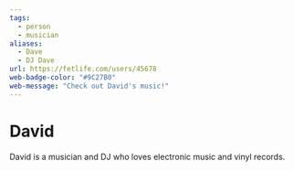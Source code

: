 ```yaml
---
tags:
  - person
  - musician
aliases:
  - Dave
  - DJ Dave
url: https://fetlife.com/users/45678
web-badge-color: "#9C27B0"
web-message: "Check out David's music!"
---
```


# David

David is a musician and DJ who loves electronic music and vinyl records.
